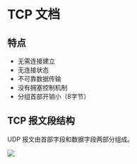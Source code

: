 # TCP 文档
## 特点
* 无需连接建立
* 无连接状态
* 不可靠数据传输
* 没有拥塞控制机制
* 分组首部开销小（8字节）

## TCP 报文段结构
UDP 报文由首部字段和数据字段两部分组成。

![](https://github.com/woai3c/Computer-Networking-Lab/blob/master/imgs/udp.jpg)
